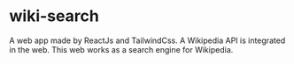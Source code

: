 # wiki-search
A web app made by ReactJs and TailwindCss. A Wikipedia API is integrated in the web. This web works as a search engine for Wikipedia. 
